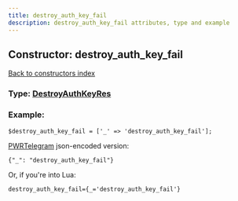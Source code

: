 ```yaml
---
title: destroy_auth_key_fail
description: destroy_auth_key_fail attributes, type and example
---
```

## Constructor: destroy\_auth\_key\_fail  
[Back to constructors index](index.md)






### Type: [DestroyAuthKeyRes](../types/DestroyAuthKeyRes.md)


### Example:

```
$destroy_auth_key_fail = ['_' => 'destroy_auth_key_fail'];
```  

[PWRTelegram](https://pwrtelegram.xyz) json-encoded version:

```
{"_": "destroy_auth_key_fail"}
```


Or, if you're into Lua:  


```
destroy_auth_key_fail={_='destroy_auth_key_fail'}

```



